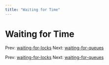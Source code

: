 ```yaml
---
title: "Waiting for Time"
---
```


# Waiting for Time

Prev: [waiting-for-locks](waiting-for-locks.md)
Next: [waiting-for-queues](waiting-for-queues.md)

Prev: [waiting-for-locks](waiting-for-locks.md)
Next: [waiting-for-queues](waiting-for-queues.md)
